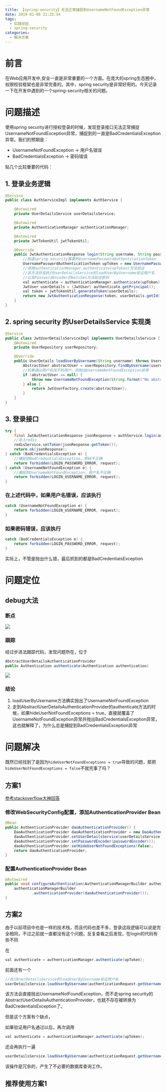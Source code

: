 ```yaml
---
title: 【spring-security】无法正常捕捉到UsernameNotFoundException异常
date: 2019-01-08 21:25:54
tags:
  - 实践经验
  - spring-security
categories: 
  - 解决方案
---
```

# 前言

在Web应用开发中,安全一直是非常重要的一个方面。在庞大的spring生态圈中，权限校验框架也是非常完善的。其中，spring security是非常好用的。今天记录一下在开发中遇到的一个spring-security相关的问题。<!-- more -->

# 问题描述

使用spring security进行授权登录的时候，发现登录接口无法正常捕捉UsernameNotFoundException异常，捕捉到的一直是BadCredentialsException异常。我们的预期是：
- UsernameNotFoundException -> 用户名错误
- BadCredentialsException -> 密码错误

贴几个比较重要的代码：

## 1. 登录业务逻辑
```java
@Service
public class AuthServiceImpl implements AuthService {

    @Autowired
    private UserDetailsService userDetailsService;

    @Autowired
    private AuthenticationManager authenticationManager;

    @Autowired
    private JwtTokenUtil jwtTokenUtil;

    @Override
    public JwtAuthenticationResponse login(String username, String password) {
		//构造spring security需要的UsernamePasswordAuthenticationToken
        UsernamePasswordAuthenticationToken upToken = new UsernamePasswordAuthenticationToken(username, password);
		//调用authenticationManager.authenticate(upToken)方法验证
		//该方法将会执行UserDetailsService的loadUserByUsername验证用户名
		//以及PasswordEncoder的matches方法验证密码
        val authenticate = authenticationManager.authenticate(upToken);
        JwtUser userDetails = (JwtUser) authenticate.getPrincipal();
        val token = jwtTokenUtil.generateToken(userDetails);
        return new JwtAuthenticationResponse(token, userDetails.getId(), userDetails.getUsername());
    }
}
```

## 2. spring security 的UserDetailsService 实现类

```java
@Service
public class JwtUserDetailsServiceImpl implements UserDetailsService {
    @Autowired
    private UserRepository userRepository;

    @Override
    public UserDetails loadUserByUsername(String username) throws UsernameNotFoundException {
        AbstractUser abstractUser = userRepository.findByUsername(username);
		//如果通过用户名找不到用户，则抛出UsernameNotFoundException异常
        if (abstractUser == null) {
            throw new UsernameNotFoundException(String.format("No abstractUser found with username '%s'.", username));
        } else {
            return JwtUserFactory.create(abstractUser);
        }
    }
}
```

## 3. 登录接口

```java
try {
    final JwtAuthenticationResponse jsonResponse = authService.login(authenticationRequest.getUsername(), authenticationRequest.getPassword());
    //存入redis
    redisService.setToken(jsonResponse.getToken());
    return ok(jsonResponse);
} catch (BadCredentialsException e) {
	//捕捉到BadCredentialsException，密码不正确
    return forbidden(LOGIN_PASSWORD_ERROR, request);
} catch (UsernameNotFoundException e) {
	//捕捉到UsernameNotFoundException，用户名不正确
    return forbidden(LOGIN_USERNAME_ERROR, request);
}
```

### 在上述代码中，如果用户名错误，应该执行

```java
catch (UsernameNotFoundException e) {
    return forbidden(LOGIN_USERNAME_ERROR, request);
}
```

### 如果密码错误，应该执行

```java
catch (BadCredentialsException e) {
    return forbidden(LOGIN_PASSWORD_ERROR, request);
}
```

实际上，不管是抛出什么错，最后抓到的都是BadCredentialsException

# 问题定位

## debug大法

### 断点

![](https://i.imgur.com/eRNlVGd.png)

### 跟踪

经过步进法跟踪代码，发现问题所在，位于

```java
AbstractUserDetailsAuthenticationProvider
public Authentication authenticate(Authentication authentication)
```

![](https://i.imgur.com/7somN4i.png)

### 结论
1. loadUserByUsername方法确实抛出了UsernameNotFoundException
2. 走到AbstractUserDetailsAuthenticationProvider的authenticate方法的时候，如果hideUserNotFoundExceptions = true，直接就覆盖了UsernameNotFoundException异常并抛出BadCredentialsException异常，这也就解释了，为什么总是捕捉到BadCredentialsException异常

# 问题解决

既然已经找到了是因为`hideUserNotFoundExceptions = true`导致的问题，那把`hideUserNotFoundExceptions = false`不就完事了吗？

## 方案1

[参考stackoverflow大神回答](https://stackoverflow.com/questions/17439628/spring-security-custom-exception-message-from-userdetailsservice "参考stackoverflow大神回答")

### 修改WebSecurityConfig配置，添加AuthenticationProvider Bean

```java
@Bean
public AuthenticationProvider daoAuthenticationProvider() {
    DaoAuthenticationProvider daoAuthenticationProvider = new DaoAuthenticationProvider();
    daoAuthenticationProvider.setUserDetailsService(userDetailsService);
    daoAuthenticationProvider.setPasswordEncoder(passwordEncoder());
    daoAuthenticationProvider.setHideUserNotFoundExceptions(false);
    return daoAuthenticationProvider;
}
```

### 配置AuthenticationProvider Bean

```java
@Autowired
public void configureAuthentication(AuthenticationManagerBuilder authenticationManagerBuilder) throws Exception {
    authenticationManagerBuilder
            .authenticationProvider(daoAuthenticationProvider());
}
```

## 方案2

由于以前项目中也是一样的技术栈，而且代码也差不多，登录这段逻辑可以说是完全相同，不过之前就一直都没有这个问题。反复查看之后发现，在login的代码有些不同

在

```java
val authenticate = authenticationManager.authenticate(upToken);
```

前面还有一个

```java
//执行UserDetailsService的loadUserByUsername验证用户名
userDetailsService.loadUserByUsername(authenticationRequest.getUsername());
```

该方法会直接抛出UsernameNotFoundException，而不走spring security的AbstractUserDetailsAuthenticationProvider，也就不存在被转换为BadCredentialsException了。

但是这个方案有个缺点，

如果验证用户名通过以后，再次调用

```java
val authenticate = authenticationManager.authenticate(upToken);
```

还会再执行一遍

```java
userDetailsService.loadUserByUsername(authenticationRequest.getUsername());
```

该操作是冗余的，产生了不必要的数据库查询工作。

## 推荐使用方案1

